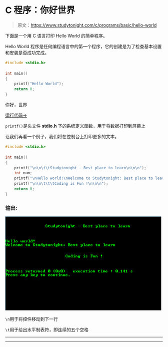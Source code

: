 # C 程序：你好世界

> 原文：<https://www.studytonight.com/c/programs/basic/hello-world>

下面是一个用 C 语言打印 Hello World 的简单程序。

Hello World 程序是任何编程语言中的第一个程序，它的创建是为了检查基本设置和安装是否成功完成。

```cpp
#include <stdio.h>

int main()
{
    printf("Hello World");
    return 0;
}
```

你好，世界

[运行代码→](https://www.studytonight.com/code/playground/c/?id=kB7XiP)

`printf()`是头文件 **stdio.h** 下的系统定义函数，用于将数据打印到屏幕上

让我们再看一个例子，我们将在控制台上打印更多的文本。

```cpp
#include <stdio.h>

int main()
{
    printf("\n\n\t\tStudytonight - Best place to learn\n\n\n");
    int num;
    printf("\nHello world!\nWelcome to Studytonight: Best place to learn\n");
    printf("\n\n\t\t\tCoding is Fun !\n\n\n");
    return 0;
}
```

### 输出:

![Hello World Program in C language](img/5be6e72ef71b3287470c5a99af40c240.png)

`\n`用于将控件移动到下一行

`\t`用于给出水平制表符，即连续的五个空格

* * *

* * *